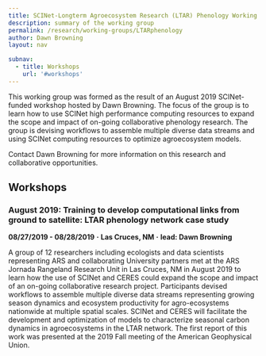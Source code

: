 ```yaml
---
title: SCINet-Longterm Agroecosystem Research (LTAR) Phenology Working Group
description: summary of the working group
permalink: /research/working-groups/LTARphenology
author: Dawn Browning
layout: nav

subnav:
  - title: Workshops
    url: '#workshops'
---
```



This working group was formed as the result of an August 2019 SCINet-funded workshop hosted by Dawn Browning. The focus of the group is to learn how to use SCINet high performance computing resources to expand the scope and impact of on-going collaborative phenology research. The group is devising workflows to assemble multiple diverse data streams and using SCINet computing resources to optimize agroecosystem models. 

Contact Dawn Browning for more information on this research and collaborative opportunities.


## Workshops

### August 2019: Training to develop computational links from ground to satellite: LTAR phenology network case study

**08/27/2019 - 08/28/2019**   **&middot;**   **Las Cruces, NM**   **&middot;**   **lead: Dawn Browning**

A group of 12 researchers including ecologists and data scientists representing ARS and collaborating University partners met at the ARS Jornada Rangeland Research Unit in Las Cruces, NM in August 2019 to learn how the use of SCINet and CERES could expand the scope and impact of an on-going collaborative research project. Participants devised workflows to assemble multiple diverse data streams representing growing season dynamics and ecosystem productivity for agro-ecosystems nationwide at multiple spatial scales. SCINet and CERES will facilitate the development and optimization of models to characterize seasonal carbon dynamics in agroecosystems in the LTAR network. The first report of this work was presented at the 2019 Fall meeting of the American Geophysical Union. 


